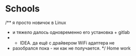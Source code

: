 # Schools
/** я просто новичок в Linux
* и тяжело далось одновременно его установка + gitlab
* + IDEA. да ещё с драйвером WiFi адаптера не 
* разобрался пока - ни как не получается.
*/
Home work